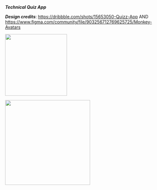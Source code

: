 ***Technical Quiz App***

___Design credits___: https://dribbble.com/shots/15653050-Quizz-App AND https://www.figma.com/community/file/903256712769625725/Monkey-Avatars
 
 
 <img height="200" src="https://i.imgur.com/5laKr2Q.png"></code>
 
  <img height="275" src="https://i.imgur.com/GjJWBru.gif"></code>
